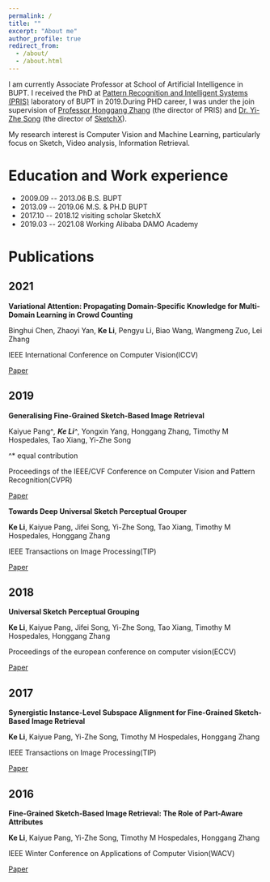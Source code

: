 ```yaml
---
permalink: /
title: ""
excerpt: "About me"
author_profile: true
redirect_from: 
  - /about/
  - /about.html
---
```


I am currently Associate Professor at School of Artificial Intelligence in BUPT. I received the PhD at [Pattern Recognition and Intelligent Systems (PRIS)](http://www.pris.net.cn/) laboratory of BUPT in 2019.During PHD career, I was under the join supervision of [Professor Honggang Zhang](https://teacher.bupt.edu.cn/zhanghonggang/zh_CN/index.htm) (the director of PRIS) and [Dr. Yi-Zhe Song](https://scholar.google.co.uk/citations?user=irZFP_AAAAAJ&hl=en) (the director of [SketchX](http://sketchx.eecs.qmul.ac.uk/)).

My research interest is Computer Vision and Machine Learning, particularly focus on Sketch, Video analysis, Information Retrieval.

# Education and Work experience

* 2009.09 -- 2013.06   B.S.              BUPT
* 2013.09 -- 2019.06   M.S. & PH.D       BUPT
* 2017.10 -- 2018.12   visiting scholar  SketchX
* 2019.03 -- 2021.08   Working           Alibaba DAMO Academy

# Publications

## 2021

**Variational Attention: Propagating Domain-Specific Knowledge for Multi-Domain Learning in Crowd Counting**

Binghui Chen, Zhaoyi Yan, **Ke Li**, Pengyu Li, Biao Wang, Wangmeng Zuo, Lei Zhang

IEEE International Conference on Computer Vision(ICCV)

[Paper](https://arxiv.org/abs/2108.08023)

## 2019

**Generalising Fine-Grained Sketch-Based Image Retrieval**

Kaiyue Pang^*, **Ke Li**^*, Yongxin Yang, Honggang Zhang, Timothy M Hospedales, Tao Xiang, Yi-Zhe Song

^* equal contribution

Proceedings of the IEEE/CVF Conference on Computer Vision and Pattern Recognition(CVPR)

[Paper](http://keli-sketchx.github.io/files/CVPR2019.pdf)


**Towards Deep Universal Sketch Perceptual Grouper**

**Ke Li**, Kaiyue Pang, Jifei Song, Yi-Zhe Song, Tao Xiang, Timothy M Hospedales, Honggang Zhang

IEEE Transactions on Image Processing(TIP)

[Paper](http://keli-sketchx.github.io/files/TIP2019.pdf)

## 2018


**Universal Sketch Perceptual Grouping**

**Ke Li**, Kaiyue Pang, Jifei Song, Yi-Zhe Song, Tao Xiang, Timothy M Hospedales, Honggang Zhang

Proceedings of the european conference on computer vision(ECCV)

[Paper](http://keli-sketchx.github.io/files/ECCV2018.pdf)

## 2017


**Synergistic Instance-Level Subspace Alignment for Fine-Grained Sketch-Based Image Retrieval**

**Ke Li**, Kaiyue Pang, Yi-Zhe Song, Timothy M Hospedales, Honggang Zhang

IEEE Transactions on Image Processing(TIP)

[Paper](http://keli-sketchx.github.io/files/TIP2017.pdf)


## 2016


**Fine-Grained Sketch-Based Image Retrieval: The Role of Part-Aware Attributes**

**Ke Li**, Kaiyue Pang, Yi-Zhe Song, Timothy M Hospedales, Honggang Zhang

IEEE Winter Conference on Applications of Computer Vision(WACV)

[Paper](http://keli-sketchx.github.io/files/WACV2016.pdf)





